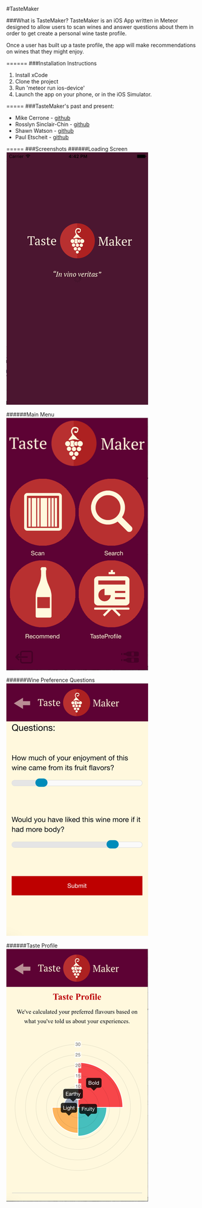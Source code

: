 #TasteMaker

###What is TasteMaker?
TasteMaker is an iOS App written in Meteor designed to allow users to scan wines and answer questions about them in order to get create a personal wine taste profile. 

Once a user has built up a taste profile, the app will make recommendations on wines that they might enjoy.

======
###Installation Instructions
1. Install xCode 
2. Clone the project
3. Run 'meteor run ios-device' 
4. Launch the app on your phone, or in the iOS Simulator.


=====
###TasteMaker's past and present:
* Mike Cerrone - [github](https://github.com/mikecerrone)
* Rosslyn Sinclair-Chin - [github](https://github.com/rsinclairchin)
* Shawn Watson - [github](https://github.com/its-swats)
* Paul Etscheit - [github](https://github.com/petscheit)

=====
###Screenshots
######Loading Screen
![loading screen](/markdown_images/01_loading_screen.png)

######Main Menu
![loading screen](/markdown_images/02_main_menu.png)

######Wine Preference Questions
![loading screen](/markdown_images/03_wine_questions.png)

######Taste Profile
![loading screen](/markdown_images/04_taste_profile.png)
